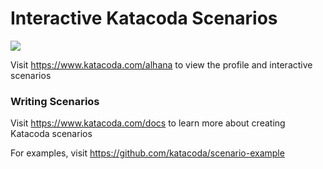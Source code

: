 # Interactive Katacoda Scenarios

[![](http://shields.katacoda.com/katacoda/alhana/count.svg)](https://www.katacoda.com/alhana "Get your profile on Katacoda.com")

Visit https://www.katacoda.com/alhana to view the profile and interactive scenarios

### Writing Scenarios
Visit https://www.katacoda.com/docs to learn more about creating Katacoda scenarios

For examples, visit https://github.com/katacoda/scenario-example
